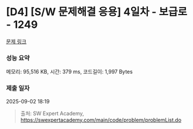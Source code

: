 # [D4] [S/W 문제해결 응용] 4일차 - 보급로 - 1249 

[문제 링크](https://swexpertacademy.com/main/code/problem/problemDetail.do?contestProbId=AV15QRX6APsCFAYD) 

### 성능 요약

메모리: 95,516 KB, 시간: 379 ms, 코드길이: 1,997 Bytes

### 제출 일자

2025-09-02 18:19



> 출처: SW Expert Academy, https://swexpertacademy.com/main/code/problem/problemList.do